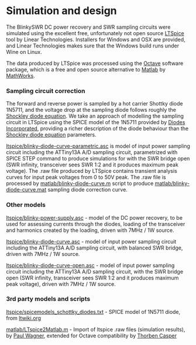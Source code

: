 # Simulation and design

The BlinkySWR DC power recovery and SWR sampling circuits were simulated using the excellent free, unfortunately not open source [LTSpice](https://www.analog.com/en/design-center/design-tools-and-calculators/ltspice-simulator.html) tool by Linear Technologies. Installers for Windows and OSX are provided, and Linear Technologies makes sure that the Windows build runs under Wine on Linux.

The data produced by LTSpice was processed using the [Octave](https://www.gnu.org/software/octave/) software package, which is a free and open source alternative to [Matlab](https://www.mathworks.com/products/matlab.html) by [MathWorks](https://www.mathworks.com).

### Sampling circuit correction

The forward and reverse power is sampled by a hot carrier Shottky diode 1N5711, and the voltage drop at the sampling diode follows roughly the [Shockley diode equation](https://en.wikipedia.org/wiki/Shockley_diode_equation). We take an approach of modelling the sampling circuit in LTSpice using the SPICE model of the 1N5711 provided by [Diodes Incorporated](https://www.diodes.com/design/tools/spice-models/), providing a richer description of the diode behaviour than the [Shockley diode equation](https://en.wikipedia.org/wiki/Shockley_diode_equation) parameters. 

[ltspice/blinky-diode-curve-parametric.asc](ltspice/blinky-diode-curve-parametric.asc) is model of input power sampling circuit including the ATTiny13A A/D sampling circuit, parametrized with SPICE STEP command to produce simulations for with the SWR bridge open (SWR infinity, transceiver sees SWR 1:2 and it produces maximum peak voltage). The .raw file produced by LTSpice contains transient analysis curves for input peak voltages from 0 to 50V peak. The .raw file is processed by [matlab/blinky-diode-curve.m](matlab/blinky-diode-curve.m) script to produce [matlab/blinky-diode-curve.mat](matlab/blinky-diode-curve.mat) sampling diode correction curve.

### Other models

[ltspice/blinky-power-supply.asc](ltspice/blinky-power-supply.asc) - model of the DC power recovery, to be used for assessing currents through the diodes, loading of the transceiver and harmonics created by the loading, driven with 7MHz / 1W source.

[ltspice/blinky-diode-curve.asc](ltspice/blinky-diode-curve.asc) - model of input power sampling circuit including the ATTiny13A A/D sampling circuit, with balanced SWR bridge, driven with 7MHz / 1W source.

[ltspice/blinky-diode-curve-open.asc](ltspice/blinky-diode-curve-open.asc) - model of input power sampling circuit including the ATTiny13A A/D sampling circuit, with the SWR bridge open (SWR infinity, transceiver sees SWR 1:2 and it produces maximum peak voltage), driven with 7MHz / 1W source.

### 3rd party models and scripts

[ltspice/spicemodels_schottky_diodes.txt](ltspice/spicemodels_schottky_diodes.txt) - SPICE model of 1N5711 diode, from [ltwiki.org](http://ltwiki.org/files/LTspiceIV/Vendor%20List/Diodes%20Incorporated/Spice/spicemodels_schottky_diodes.txt)

[matlab/LTspice2Matlab.m](matlab/LTspice2Matlab.m) - 
Import of ltspice .raw files (simulation results), by [Paul Wagner](https://www.mathworks.com/matlabcentral/fileexchange/23394-fast-import-of-compressed-binary-raw-files-created-with-ltspice-circuit-simulator?focused=5113448&tab=function), extended for Octave compatibility by [Thorben Casper](https://github.com/tc88/ANTHEM/blob/master/src/LTspice2Matlab.m)
